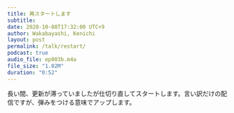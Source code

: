 ```yaml
---
title: 再スタートします
subtitle: 
date: 2020-10-08T17:32:00 UTC+9
author: Wakabayashi, Kenichi
layout: post
permalink: /talk/restart/
podcast: true
audio_file: ep003b.m4a
file_size: "1.02M"
duration: "0:52"
---
```

長い間、更新が滞っていましたが仕切り直してスタートします。言い訳だけの配信ですが、弾みをつける意味でアップします。